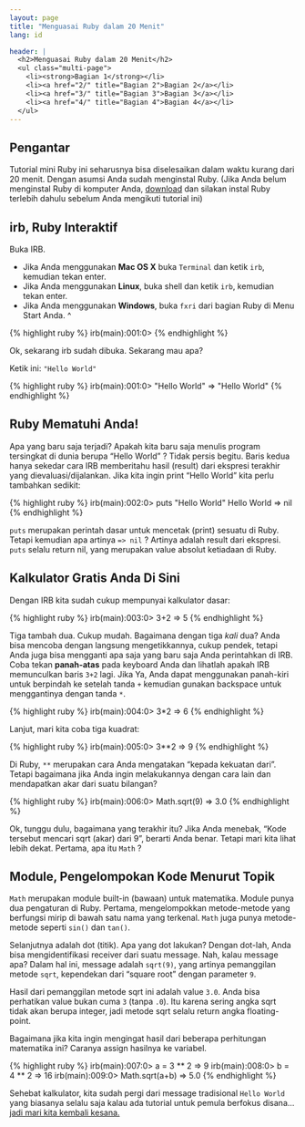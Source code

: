 ```yaml
---
layout: page
title: "Menguasai Ruby dalam 20 Menit"
lang: id

header: |
  <h2>Menguasai Ruby dalam 20 Menit</h2>
  <ul class="multi-page">
    <li><strong>Bagian 1</strong></li>
    <li><a href="2/" title="Bagian 2">Bagian 2</a></li>
    <li><a href="3/" title="Bagian 3">Bagian 3</a></li>
    <li><a href="4/" title="Bagian 4">Bagian 4</a></li>
  </ul>
---
```


## Pengantar

Tutorial mini Ruby ini seharusnya bisa diselesaikan dalam waktu kurang
dari 20 menit. Dengan asumsi Anda sudah menginstal Ruby. (Jika Anda
belum menginstal Ruby di komputer Anda, [download](/id/downloads/) dan
silakan instal Ruby terlebih dahulu sebelum Anda mengikuti tutorial ini)

## irb, Ruby Interaktif

Buka IRB.

* Jika Anda menggunakan **Mac OS X** buka `Terminal` dan ketik `irb`,
  kemudian tekan enter.
* Jika Anda menggunakan **Linux**, buka shell dan ketik `irb`, kemudian
  tekan enter.
* Jika Anda menggunakan **Windows**, buka `fxri` dari bagian Ruby di
  Menu Start Anda.
^

{% highlight ruby %}
irb(main):001:0>
{% endhighlight %}

Ok, sekarang irb sudah dibuka. Sekarang mau apa?

Ketik ini: `"Hello World"`

{% highlight ruby %}
irb(main):001:0> "Hello World"
=> "Hello World"
{% endhighlight %}

## Ruby Mematuhi Anda!

Apa yang baru saja terjadi? Apakah kita baru saja menulis program
tersingkat di dunia berupa “Hello World” ? Tidak persis begitu. Baris
kedua hanya sekedar cara IRB memberitahu hasil (result) dari ekspresi
terakhir yang dievaluasi/dijalankan. Jika kita ingin print “Hello World”
kita perlu tambahkan sedikit:

{% highlight ruby %}
irb(main):002:0> puts "Hello World"
Hello World
=> nil
{% endhighlight %}

`puts` merupakan perintah dasar untuk mencetak (print) sesuatu di Ruby.
Tetapi kemudian apa artinya `=> nil` ? Artinya adalah result dari
ekspresi. `puts` selalu return nil, yang merupakan value absolut
ketiadaan di Ruby.

## Kalkulator Gratis Anda Di Sini

Dengan IRB kita sudah cukup mempunyai kalkulator dasar:

{% highlight ruby %}
irb(main):003:0> 3+2
=> 5
{% endhighlight %}

Tiga tambah dua. Cukup mudah. Bagaimana dengan tiga *kali* dua? Anda
bisa mencoba dengan langsung mengetikkannya, cukup pendek, tetapi Anda
juga bisa mengganti apa saja yang baru saja Anda perintahkan di IRB.
Coba tekan **panah-atas** pada keyboard Anda dan lihatlah apakah IRB
memunculkan baris `3+2` lagi. Jika Ya, Anda dapat menggunakan panah-kiri
untuk berpindah ke setelah tanda `+` kemudian gunakan backspace untuk
menggantinya dengan tanda `*`.

{% highlight ruby %}
irb(main):004:0> 3*2
=> 6
{% endhighlight %}

Lanjut, mari kita coba tiga kuadrat:

{% highlight ruby %}
irb(main):005:0> 3**2
=> 9
{% endhighlight %}

Di Ruby, `**` merupakan cara Anda mengatakan “kepada kekuatan dari”.
Tetapi bagaimana jika Anda ingin melakukannya dengan cara lain dan
mendapatkan akar dari suatu bilangan?

{% highlight ruby %}
irb(main):006:0> Math.sqrt(9)
=> 3.0
{% endhighlight %}

Ok, tunggu dulu, bagaimana yang terakhir itu? Jika Anda menebak, “Kode
tersebut mencari sqrt (akar) dari 9”, berarti Anda benar. Tetapi mari
kita lihat lebih dekat. Pertama, apa itu `Math` ?

## Module, Pengelompokan Kode Menurut Topik

`Math` merupakan module built-in (bawaan) untuk matematika. Module punya
dua pengaturan di Ruby. Pertama, mengelompokkan metode-metode yang
berfungsi mirip di bawah satu nama yang terkenal. `Math` juga punya
metode-metode seperti `sin()` dan `tan()`.

Selanjutnya adalah dot (titik). Apa yang dot lakukan? Dengan dot-lah,
Anda bisa mengidentifikasi receiver dari suatu message. Nah, kalau
message apa? Dalam hal ini, message adalah `sqrt(9)`, yang artinya
pemanggilan metode `sqrt`, kependekan dari “square root” dengan
parameter `9`.

Hasil dari pemanggilan metode sqrt ini adalah value `3.0`. Anda bisa
perhatikan value bukan cuma `3` (tanpa `.0`). Itu karena sering angka
sqrt tidak akan berupa integer, jadi metode sqrt selalu return angka
floating-point.

Bagaimana jika kita ingin mengingat hasil dari beberapa perhitungan
matematika ini? Caranya assign hasilnya ke variabel.

{% highlight ruby %}
irb(main):007:0> a = 3 ** 2
=> 9
irb(main):008:0> b = 4 ** 2
=> 16
irb(main):009:0> Math.sqrt(a+b)
=> 5.0
{% endhighlight %}

Sehebat kalkulator, kita sudah pergi dari message tradisional `Hello
World` yang biasanya selalu saja kalau ada tutorial untuk pemula
berfokus disana… [jadi mari kita kembali kesana.](2/)


